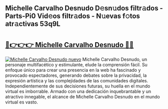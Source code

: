 ## Michelle Carvalho Desnudo D𝚎sn𝚞dos filtr𝚊dos - Parts-Pi0 Vid𝚎os filtr𝚊dos - N𝚞evas f𝚘tos atr𝚊ctivas 53q9L

# <h2><a href="http://mbay2r.tromn.icu/?c=Michelle+Carvalho+Desnudo">🔗👉👉👉 Michelle Carvalho Desnudo 🔗🔗</a></h2>

[![Michelle Carvalho Desnudo nuevo](https://i.imgur.com/pEAQMta.gif)](http://mbay2r.tromn.icu/?c=Michelle+Carvalho+Desnudo)
Michelle Carvalho Desnudo, un personaje multifacético y estimulante, elude la comprensión fácil. Su enfoque único para crear una presencia en la web ha fascinado y provocado espectadores, generando debates sobre la privacidad, la expresión artística y las complejidades de las comunidades digitales. Independientemente de sus decisiones futuras, su huella en el mundo virtual es imborrable. Armado con una dedicación inquebrantable y un atractivo innegable, el alcance de Michelle Carvalho Desnudo en el mundo virtual es vasto.
